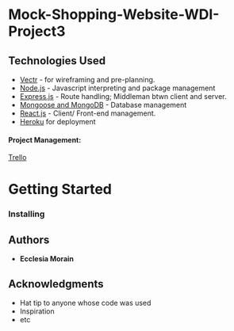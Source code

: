 # Mock-Shopping-Website-WDI-Project3

## Technologies Used
- [Vectr](http://vectr.com) - for wireframing and pre-planning.
- [Node.js](https://nodejs.org/en/) - Javascript interpreting and package management
- [Express.js](https://expressjs.com/) - Route handling; Middleman btwn client and server.
- [Mongoose and MongoDB](https://mongoosejs.com/) - Database management
- [React.js](https://reactjs.org/) - Client/ Front-end management.
- [Heroku](http://heroku.com) for deployment

#### Project Management: 
[Trello](https://trello.com/b/rl9a7dbe/shopping-website-wdi-project-3)


# Getting Started

### Installing


## Authors

* **Ecclesia Morain** 

## Acknowledgments

* Hat tip to anyone whose code was used
* Inspiration
* etc
